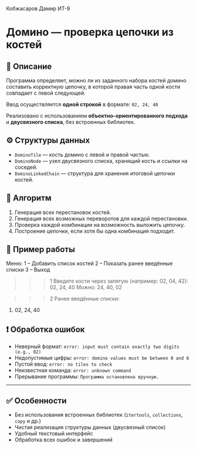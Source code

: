 Кобжасаров Дамир ИТ-9
# Домино — проверка цепочки из костей

## 📌 Описание

Программа определяет, можно ли из заданного набора костей домино составить корректную цепочку,
в которой правая часть одной кости совпадает с левой следующей.

Ввод осуществляется **одной строкой** в формате: `02, 24, 40`

Реализовано с использованием **объектно-ориентированного подхода** и **двусвязного списка**, без встроенных библиотек.

## ⚙️ Структуры данных

- `DominoTile` — кость домино с левой и правой частью.
- `DominoNode` — узел двусвязного списка, хранящий кость и ссылки на соседей.
- `DominoLinkedChain` — структура для хранения итоговой цепочки костей.

## 📐 Алгоритм

1. Генерация всех перестановок костей.
2. Генерация всех возможных переворотов для каждой перестановки.
3. Проверка каждой комбинации на возможность выложить цепочку.
4. Построение цепочки, если хотя бы одна комбинация подходит.

## 🧪 Пример работы

Меню:
1 – Добавить список костей
2 – Показать ранее введённые списки
3 – Выход

>>> 1
Введите кости через запятую (например: 02, 04, 42):
>>> 02, 24, 40
Можно: 24, 40, 02

>>> 2
Ранее введённые списки:
1) 02, 24, 40

## ❗ Обработка ошибок

- Неверный формат: `error: input must contain exactly two digits (e.g., 02)`
- Недопустимые цифры: `error: domino values must be between 0 and 6`
- Пустой ввод: `error: no tiles to check`
- Неизвестная команда: `error: unknown command`
- Прерывание программы: `Программа остановлена вручную.`

---

## ✅ Особенности

- Без использования встроенных библиотек (`itertools`, `collections`, `copy` и др.)
- Чистая реализация структуры данных (двусвязный список)
- Удобный текстовый интерфейс
- Обработка всех ошибок и завершений
